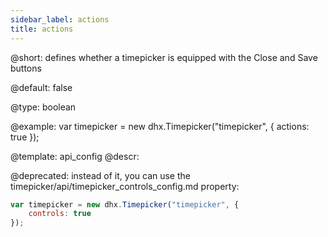 ```yaml
---
sidebar_label: actions
title: actions
---          
```


@short: 
defines whether a timepicker is equipped with the Close and Save buttons


@default:
false


@type: boolean

@example: 
var timepicker = new dhx.Timepicker("timepicker", {
	actions: true
});


@template:	api_config
@descr: 

@deprecated: instead of it, you can use the timepicker/api/timepicker_controls_config.md property:
~~~js
var timepicker = new dhx.Timepicker("timepicker", {
	controls: true
});
~~~


